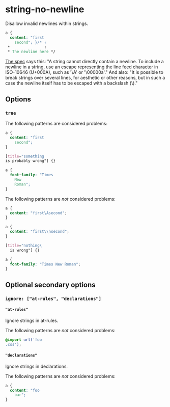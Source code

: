 # string-no-newline

Disallow invalid newlines within strings.

<!-- prettier-ignore -->
```css
a {
  content: "first
    second"; }/* ↑
 *               ↑
 * The newline here */
```

[The spec](https://www.w3.org/TR/CSS2/syndata.html#strings) says this: "A string cannot directly contain a newline. To include a newline in a string, use an escape representing the line feed character in ISO-10646 (U+000A), such as '\A' or '\00000a'." And also: "It is possible to break strings over several lines, for aesthetic or other reasons, but in such a case the newline itself has to be escaped with a backslash (\\)."

## Options

### `true`

The following patterns are considered problems:

<!-- prettier-ignore -->
```css
a {
  content: "first
    second";
}
```

<!-- prettier-ignore -->
```css
[title="something
is probably wrong"] {}
```

<!-- prettier-ignore -->
```css
a {
  font-family: "Times
    New
    Roman";
}
```

The following patterns are _not_ considered problems:

<!-- prettier-ignore -->
```css
a {
  content: "first\Asecond";
}
```

<!-- prettier-ignore -->
```css
a {
  content: "first\\nsecond";
}
```

<!-- prettier-ignore -->
```css
[title="nothing\
  is wrong"] {}
```

<!-- prettier-ignore -->
```css
a {
  font-family: "Times New Roman";
}
```

## Optional secondary options

### `ignore: ["at-rules", "declarations"]`

#### `"at-rules"`

Ignore strings in at-rules.

The following patterns are _not_ considered problems:

<!-- prettier-ignore -->
```css
@import url('foo
.css');
```

#### `"declarations"`

Ignore strings in declarations.

The following patterns are _not_ considered problems:

<!-- prettier-ignore -->
```css
a {
  content: "foo
    bar";
}
```
